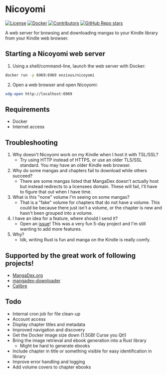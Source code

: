 # Nicoyomi

[![License](https://img.shields.io/github/license/enzious/nicoyomi)](https://github.com/enzious/nicoyomi/blob/main/LICENSE)
[![Docker](https://img.shields.io/docker/pulls/enzious/nicoyomi)](https://hub.docker.com/r/enzious/nicoyomi)
[![Contributors](https://img.shields.io/github/contributors/enzious/nicoyomi)](https://github.com/enzious/nicoyomi/graphs/contributors)
[![GitHub Repo stars](https://img.shields.io/github/stars/enzious/nicoyomi?style=social)](https://github.com/enzious/nicoyomi)

A web server for browsing and downloading mangas to your Kindle library from your Kindle web browser.

## Starting a Nicoyomi web server

1. Using a shell/command-line, launch the web server with Docker:
```sh
docker run -p 6969:6969 enzious/nicoyomi
```
2. Open a web browser and open Nicoyomi:
```sh
xdg-open http://localhost:6969
```

## Requirements
- Docker
- Internet access

## Troubleshooting
1. Why doesn't Nicoyomi work on my Kindle when I host it with TSL/SSL?
   - Try using HTTP instead of HTTPS, or use an older TLS/SSL standard. You may have an older Kindle web browser.
2. Why do some mangas and chapters fail to download while others succeed?
   - There are some mangas listed that MangaDex doesn't actually host but instead redirects to a licensees domain. These will fail, I'll have to figure that out when I have time.
3. What is this "none" volume I'm seeing on some mangas?
   - That is a "fake" volume for chapters that do not have a volume. This could be because there just isn't a volume, or the chapter is new and hasn't been grouped into a volume.
4. I have an idea for a feature, where should I send it?
   - Open an [issue](https://github.com/enzious/nicoyomi/issues/new)! This was a very fun 5-day project and I'm still wanting to add more features.
5. Why?
   - Idk, writing Rust is fun and manga on the Kindle is really comfy.

## Supported by the great work of following projects!
- [MangaDex.org](https://mangadex.org)
- [mangadex-downloader](https://github.com/mansuf/mangadex-downloader)
- [Calibre](https://calibre-ebook.com/)

## Todo
- Internal cron job for file clean-up
- Account access
- Display chapter titles and metadata
- Improved navigation and discovery
- Get the Docker image size down (1.5GB! Curse you Qt!)
- Bring the image retrieval and ebook generation into a Rust library
  - Might be hard to generate ebooks
- Include chapter in title or something visible for easy identification in library
- Improve error handling and logging
- Add volume covers to chapter ebooks
